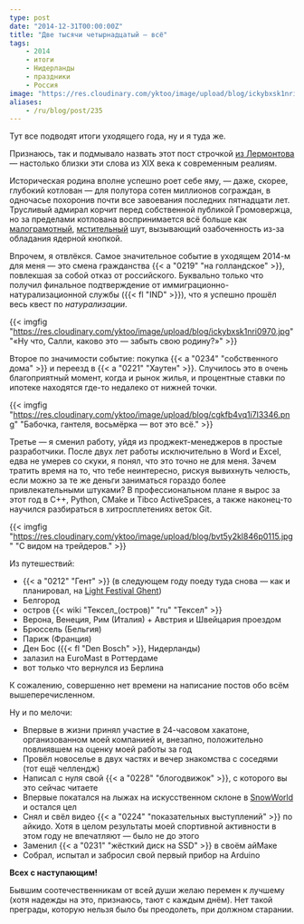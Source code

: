 ```yaml
---
type: post
date: "2014-12-31T00:00:00Z"
title: "Две тысячи четырнадцатый — всё"
tags:
    - 2014
    - итоги
    - Нидерланды
    - праздники
    - Россия
image: "https://res.cloudinary.com/yktoo/image/upload/blog/ickybxsk1nri0970.jpg"
aliases:
    - /ru/blog/post/235
---
```


Тут все подводят итоги уходящего года, ну и я туда же.

Признаюсь, так и подмывало назвать этот пост строчкой [из Лермонтова](http://ru.wikisource.org/wiki/%D0%9F%D1%80%D0%BE%D1%89%D0%B0%D0%B9,_%D0%BD%D0%B5%D0%BC%D1%8B%D1%82%D0%B0%D1%8F_%D0%A0%D0%BE%D1%81%D1%81%D0%B8%D1%8F_(%D0%9B%D0%B5%D1%80%D0%BC%D0%BE%D0%BD%D1%82%D0%BE%D0%B2)/%D0%9F%D0%A1%D0%A1_1901_(%D0%92%D0%A2)) — настолько близки эти слова из XIX века к современным реалиям.

<!--more-->

Историческая родина вполне успешно роет себе яму, — даже, скорее, глубокий котлован — для полутора сотен миллионов сограждан, в одночасье похоронив почти все завоевания последних пятнадцати лет. Трусливый адмирал корчит перед собственной публикой Громовержца, но за пределами котлована воспринимается всё больше как [малограмотный](http://www.japantimes.co.jp/opinion/2014/12/19/commentary/world-commentary/putin-isnt-worried-but-the-west-should-be/), [мстительный](http://www.washingtonpost.com/opinions/russias-treatment-of-a-leading-dissident-makes-plain-its-worry/2014/12/30/e5d676aa-9047-11e4-a412-4b735edc7175_story.html?hpid=z3) шут, вызывающий озабоченность из-за обладания ядерной кнопкой.

Впрочем, я отвлёкся. Самое значительное событие в уходящем 2014-м для меня — это смена гражданства {{< a "0219" "на голландское" >}}, повлекшая за собой отказ от российского. Буквально только что получил финальное подтверждение от иммиграционно-натурализационной службы ({{< fl "IND" >}}), что я успешно прошёл весь квест по *натурализации*.

{{< imgfig "https://res.cloudinary.com/yktoo/image/upload/blog/ickybxsk1nri0970.jpg" "«Ну что, Салли, каково это — забыть свою родину?»" >}}

Второе по значимости событие: покупка {{< a "0234" "собственного дома" >}} и переезд в {{< a "0221" "Хаутен" >}}. Случилось это в очень благоприятный момент, когда и рынок жилья, и процентные ставки по ипотеке находятся где-то недалеко от нижней точки.

{{< imgfig "https://res.cloudinary.com/yktoo/image/upload/blog/cgkfb4vq1i7l3346.png" "Бабочка, гантеля, восьмёрка — вот это всё." >}}

Третье ­— я сменил работу, уйдя из проджект-менеджеров в простые разработчики. После двух лет работы исключительно в Word и Excel, едва не умерев со скуки, я понял, что это точно не для меня. Зачем тратить время на то, что тебе неинтересно, рискуя вывихнуть челюсть, если можно за те же деньги заниматься гораздо более привлекательными штуками? В профессиональном плане я вырос за этот год в C++, Python, CMake и Tibco ActiveSpaces, а также наконец-то научился разбираться в хитросплетениях веток Git.

{{< imgfig "https://res.cloudinary.com/yktoo/image/upload/blog/bvt5y2kl846p0115.jpg" "С видом на трейдеров." >}}

Из путешествий:

* {{< a "0212" "Гент" >}} (в следующем году поеду туда снова — как и планировал, на [Light Festival Ghent](http://www.visitgent.be/en/event-light-festival-ghent))
* Белгород
* остров {{< wiki "Тексел_(остров)" "ru" "Тексел" >}}
* Верона, Венеция, Рим (Италия) + Австрия и Швейцария проездом
* Брюссель (Бельгия)
* Париж (Франция)
* Ден Бос ({{< fl "Den Bosch" >}}, Нидерланды)
* залазил на EuroMast в Роттердаме
* вот только что вернулся из Берлина

К сожалению, совершенно нет времени на написание постов обо всём вышеперечисленном.

Ну и по мелочи:

* Впервые в жизни принял участие в 24-часовом хакатоне, организованном моей компанией и, внезапно, положительно повлиявшем на оценку моей работы за год
* Провёл новоселье в двух частях и вечер знакомства с соседями (тот ещё челлендж)
* Написал с нуля свой {{< a "0228" "блогодвижок" >}}, с которого вы это сейчас читаете
* Впервые покатался на лыжах на искусственном склоне в [SnowWorld](http://www.snowworld.com/) и остался цел
* Снял и свёл видео {{< a "0224" "показательных выступлений" >}} по айкидо. Хотя в целом результаты моей спортивной активности в этом году не впечатляют — было не до этого
* Заменил {{< a "0231" "жёсткий диск на SSD" >}} в своём айМаке
* Собрал, испытал и забросил свой первый прибор на Arduino

**Всех с наступающим!**

Бывшим соотечественникам от всей души желаю перемен к лучшему (хотя надежды на это, признаюсь, тают с каждым днём). Нет такой преграды, которую нельзя было бы преодолеть, при должном старании.
